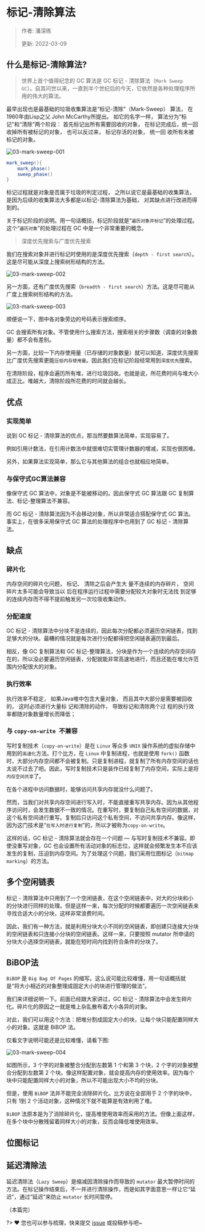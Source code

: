 # 标记-清除算法

> 作者: 潘深练
>
> 更新: 2022-03-09

## 什么是标记-清除算法?

> 世界上首个值得纪念的 GC 算法是 GC 标记 - 清除算法（`Mark Sweep GC`）。自其问世以来，一直到半个世纪后的今天，它依然是各种处理程序所用的伟大的算法。

最早出现也是最基础的垃圾收集算法是“标记-清除”（Mark-Sweep） 算法， 在1960年由Lisp之父 John McCarthy所提出。 如它的名字一样， 算法分为“标记”和“清除”两个阶段： 首先标记出所有需要回收的对象， 在标记完成后，统一回收掉所有被标记的对象， 也可以反过来， 标记存活的对象， 统一回 收所有未被标记的对象。

![03-mark-sweep-001](../_media/image/03-mark-sweep/03-mark-sweep-001.png)

```java
mark_sweep(){
    mark_phase()
    sweep_phase()
}
```

标记过程就是对象是否属于垃圾的判定过程， 之所以说它是最基础的收集算法， 是因为后续的收集算法大多都是以标记-清除算法为基础， 对其缺点进行改进而得到的。

关于标记阶段的说明。用一句话概括，标记阶段就是“`遍历对象并标记`”的处理过程。这个“`遍历对象`”的处理过程在 GC 中是一个非常重要的概念。

> 深度优先搜索与广度优先搜索

我们在搜索对象并进行标记时使用的是深度优先搜索（`depth - first search`）。这是尽可能从深度上搜索树形结构的方法。

![03-mark-sweep-002](../_media/image/03-mark-sweep/03-mark-sweep-002.png)

另一方面，还有广度优先搜索（`breadth - first search`）方法。这是尽可能从广度上搜索树形结构的方法。

![03-mark-sweep-003](../_media/image/03-mark-sweep/03-mark-sweep-003.png)

顺便说一下，图中各对象旁边的号码表示搜索顺序。

GC 会搜索所有对象。不管使用什么搜索方法，搜索相关的步骤数（调查的对象数量）都不会有差别。

另一方面，比较一下内存使用量（已存储的对象数量）就可以知道，深度优先搜索比广度优先搜索更能`压低内存使用量`。因此我们在标记阶段经常用到`深度优先`搜索。

在清除阶段，程序会遍历所有堆，进行垃圾回收。也就是说，所花费时间与堆大小成正比。堆越大，清除阶段所花费的时间就会越长。

## 优点

### 实现简单

说到 GC 标记 - 清除算法的优点，那当然要数算法简单，实现容易了。

例如引用计数法，在引用计数法中就很难切实管理计数器的增减，实现也很困难。

另外，如果算法实现简单，那么它与其他算法的组合也就相应地简单。

### 与保守式GC算法兼容

像保守式 GC 算法中，对象是不能被移动的。因此保守式 GC 算法跟 GC 复制算法、标记-整理算法不兼容。

而 GC 标记 - 清除算法因为不会移动对象，所以非常适合搭配保守式 GC 算法。事实上，在很多采用保守式 GC 算法的处理程序中也用到了 GC 标记 - 清除算法。

## 缺点

### 碎片化

内存空间的碎片化问题， 标记、 清除之后会产生大 量不连续的内存碎片， 空间碎片太多可能会导致当以
后在程序运行过程中需要分配较大对象时无法找 到足够的连续内存而不得不提前触发另一次垃圾收集动作。

### 分配速度

GC 标记 - 清除算法中分块不是连续的，因此每次分配都必须遍历空闲链表，找到足够大的分块。最糟的情况就是每次进行分配都得把空闲链表遍历到最后。

相反，像 GC 复制算法和 GC 标记-整理算法，分块是作为一个连续的内存空间存在的，所以没必要遍历空闲链表，分配就能非常高速地进行，而且还能在堆允许范围内分配很大的对象。

### 执行效率

执行效率不稳定， 如果Java堆中包含大量对象， 而且其中大部分是需要被回收的， 这时必须进行大量标
记和清除的动作， 导致标记和清除两个过 程的执行效率都随对象数量增长而降低；
 
### 与 `copy-on-write `不兼容

写时复制技术（`copy-on-write`）是在 `Linux` 等众多 `UNIX` 操作系统的虚拟存储中用到的`高速化`方法。打个比方，在 `Linux` 中复制进程，也就是使用 `fork()` 函数时，大部分内存空间都不会被复制。只是复制进程，就复制了所有内存空间的话也太说不过去了吧。因此，写时复制技术只是装作已经复制了内存空间，实际上是将`内存空间共享`了。

在各个进程中访问数据时，能够访问共享内存就没什么问题了。

然而，当我们对共享内存空间进行写入时，不能直接重写共享内存。因为从其他程序访问时，会发生数据不一致的情况。在重写时，要复制自己私有空间的数据，对这个私有空间进行重写。复制后只访问这个私有空间，不访问共享内存。像这样，因为这门技术是“`在写入时进行复制`”的，所以才被称为`copy-on-write`。

这样的话，GC 标记 - 清除算法就会存在一个问题 — 与写时复制技术不兼容。即使没重写对象，GC 也会设置所有活动对象的标志位，这样就会频繁发生本不应该发生的复制，压迫到内存空间。为了处理这个问题，我们采用位图标记（`bitmap marking`）的方法。


## 多个空闲链表

标记 - 清除算法中只用到了一个空闲链表，在这个空闲链表中，对大的分块和小的分块进行同样的处理。但是这样一来，每次分配的时候都要遍历一次空闲链表来寻找合适大小的分块，这样非常浪费时间。

因此，我们有一种方法，就是利用分块大小不同的空闲链表，即创建只连接大分块的空闲链表和只连接小分块的空闲链表。这样一来，只要按照 mutator 所申请的分块大小选择空闲链表，就能在短时间内找到符合条件的分块了。

## BiBOP法

`BiBOP` 是 `Big Bag Of Pages` 的缩写。这么说可能比较难懂，用一句话概括就是“将大小相近的对象整理成固定大小的块进行管理的做法”。

我们来详细说明一下。前面已经跟大家讲过，GC 标记 - 清除算法中会发生碎片化。碎片化的原因之一就是堆上杂乱散布着大小各异的对象。

对此，我们可以用这个方法：把堆分割成固定大小的块，让每个块只能配置同样大小的对象。这就是 BiBOP 法。

仅看文字说明可能还是比较难懂，请看下图:

![03-mark-sweep-004](../_media/image/03-mark-sweep/03-mark-sweep-004.png)

如图所示，3 个字的对象被整合分配到左数第 1 个和第 3 个块，2 个字的对象被整合分配到左数第 2 个块。像这样配置对象，就会提高内存的使用效率。因为每个块中只能配置同样大小的对象，所以不可能出现大小不均的分块。

但是，使用 `BiBOP` 法并不能完全消除碎片化。比方说在全部用于 2 个字的块中，只有 1到 2 个活动对象，这种情况下就不能算是有效利用了堆。

`BiBOP` 法原本是为了消除碎片化，提高堆使用效率而采用的方法。但像上面这样，在多个块中分散残留着同样大小的对象，反而会降低堆使用效率。

## 位图标记
## 延迟清除法

延迟清除法（`Lazy Sweep`）是缩减因清除操作而导致的 `mutator` 最大暂停时间的方法。在标记操作结束后，不一并进行清除操作，而是如其字面意思一样让它“延迟”，通过“延迟”来防止 `mutator` 长时间暂停。


（本篇完）

?> ❤️ 您也可以参与梳理，快来提交 [issue](https://github.com/senlypan/jvm-docs/issues) 或投稿参与吧~